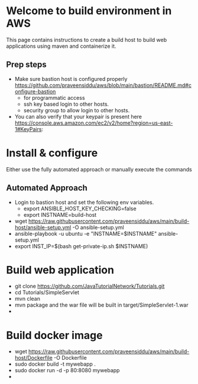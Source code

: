 # Welcome to build environment in AWS
This page contains instructions to create a build host to build web applications using maven and containerize it.

## Prep steps
- Make sure bastion host is configured properly https://github.com/praveensiddu/aws/blob/main/bastion/README.md#configure-bastion
  - for programmatic access
  - ssh key based login to other hosts.
  - security group to allow login to other hosts.
- You can also verify that your keypair is present here https://console.aws.amazon.com/ec2/v2/home?region=us-east-1#KeyPairs:

# Install & configure
Either use the fully automated approach or manually execute the commands
## Automated Approach
- Login to bastion host and set the following env variables.
  - export ANSIBLE_HOST_KEY_CHECKING=false
  - export INSTNAME=build-host
- wget https://raw.githubusercontent.com/praveensiddu/aws/main/build-host/ansible-setup.yml -O ansible-setup.yml
- ansible-playbook  -u ubuntu  -e  "INSTNAME=$INSTNAME"  ansible-setup.yml
- export INST_IP=$(bash get-private-ip.sh $INSTNAME)

# Build web application

- git clone https://github.com/JavaTutorialNetwork/Tutorials.git
- cd Tutorials/SimpleServlet
- mvn clean
- mvn package
   and the war file will be built in target/SimpleServlet-1.war
- 

# Build docker image
- wget https://raw.githubusercontent.com/praveensiddu/aws/main/build-host/Dockerfile -O Dockerfile
- sudo docker build -t mywebapp .
- sudo docker run -d -p 80:8080 mywebapp
- 
